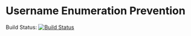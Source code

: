 # Username Enumeration Prevention

Build Status: [![Build Status](https://travis-ci.com/80-20-Components/username_enumeration_prevention.svg?branch=develop)](https://travis-ci.com/80-20-Components/username_enumeration_prevention)
